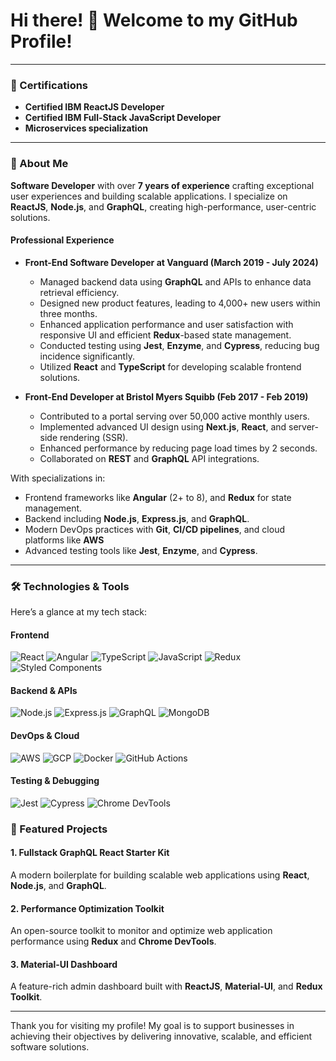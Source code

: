 # Hi there! 👋 Welcome to my GitHub Profile!

---

### 🌟 Certifications

- **Certified IBM ReactJS Developer**
- **Certified IBM Full-Stack JavaScript Developer**
- **Microservices specialization**

---

### 🚀 About Me

**Software Developer** with over **7 years of experience** crafting exceptional user experiences and building scalable applications. I specialize on **ReactJS**, **Node.js**, and **GraphQL**, creating high-performance, user-centric solutions.

#### Professional Experience

- **Front-End Software Developer at Vanguard (March 2019 - July 2024)**
  - Managed backend data using **GraphQL** and APIs to enhance data retrieval efficiency.
  - Designed new product features, leading to 4,000+ new users within three months.
  - Enhanced application performance and user satisfaction with responsive UI and efficient **Redux**-based state management.
  - Conducted testing using **Jest**, **Enzyme**, and **Cypress**, reducing bug incidence significantly.
  - Utilized **React** and **TypeScript** for developing scalable frontend solutions.

- **Front-End Developer at Bristol Myers Squibb (Feb 2017 - Feb 2019)**
  - Contributed to a portal serving over 50,000 active monthly users.
  - Implemented advanced UI design using **Next.js**, **React**, and server-side rendering (SSR).
  - Enhanced performance by reducing page load times by 2 seconds.
  - Collaborated on **REST** and **GraphQL** API integrations.

With specializations in:
- Frontend frameworks like **Angular** (2+ to 8), and **Redux** for state management.
- Backend including **Node.js**, **Express.js**, and **GraphQL**.
- Modern DevOps practices with **Git**, **CI/CD pipelines**, and cloud platforms like **AWS**
- Advanced testing tools like **Jest**, **Enzyme**, and **Cypress**.

---

### 🛠️ Technologies & Tools

Here’s a glance at my tech stack:

#### **Frontend**  
![React](https://img.shields.io/badge/React-20232A?style=for-the-badge&logo=react&logoColor=61DAFB)
![Angular](https://img.shields.io/badge/Angular-DD0031?style=for-the-badge&logo=angular&logoColor=white)
![TypeScript](https://img.shields.io/badge/TypeScript-007ACC?style=for-the-badge&logo=typescript&logoColor=white)
![JavaScript](https://img.shields.io/badge/JavaScript-F7DF1E?style=for-the-badge&logo=javascript&logoColor=black)
![Redux](https://img.shields.io/badge/Redux-764ABC?style=for-the-badge&logo=redux&logoColor=white)
![Styled Components](https://img.shields.io/badge/Styled--Components-DB7093?style=for-the-badge&logo=styled-components&logoColor=white)

#### **Backend & APIs**  
![Node.js](https://img.shields.io/badge/Node.js-339933?style=for-the-badge&logo=nodedotjs&logoColor=white)
![Express.js](https://img.shields.io/badge/Express.js-404D59?style=for-the-badge)
![GraphQL](https://img.shields.io/badge/GraphQL-E10098?style=for-the-badge&logo=graphql&logoColor=white)
![MongoDB](https://img.shields.io/badge/MongoDB-4EA94B?style=for-the-badge&logo=mongodb&logoColor=white)

#### **DevOps & Cloud**  
![AWS](https://img.shields.io/badge/AWS-232F3E?style=for-the-badge&logo=amazonaws&logoColor=white)
![GCP](https://img.shields.io/badge/GCP-4285F4?style=for-the-badge&logo=googlecloud&logoColor=white)
![Docker](https://img.shields.io/badge/Docker-2496ED?style=for-the-badge&logo=docker&logoColor=white)
![GitHub Actions](https://img.shields.io/badge/GitHub_Actions-2088FF?style=for-the-badge&logo=github-actions&logoColor=white)

#### **Testing & Debugging**  
![Jest](https://img.shields.io/badge/Jest-C21325?style=for-the-badge&logo=jest&logoColor=white)
![Cypress](https://img.shields.io/badge/Cypress-17202C?style=for-the-badge&logo=cypress&logoColor=white)
![Chrome DevTools](https://img.shields.io/badge/Chrome_DevTools-4285F4?style=for-the-badge&logo=googlechrome&logoColor=white)
 
### 🌟 Featured Projects

#### **1. Fullstack GraphQL React Starter Kit**
A modern boilerplate for building scalable web applications using **React**, **Node.js**, and **GraphQL**.
 

#### **2. Performance Optimization Toolkit**
An open-source toolkit to monitor and optimize web application performance using **Redux** and **Chrome DevTools**.
 

#### **3. Material-UI Dashboard**
A feature-rich admin dashboard built with **ReactJS**, **Material-UI**, and **Redux Toolkit**.
 

---

 
Thank you for visiting my profile! My goal is to support businesses in achieving their objectives by delivering innovative, scalable, and efficient software solutions.

